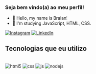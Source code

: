 ### Seja bem vindo(a) ao meu perfil!

- 👋 Hello, my name is Braian!
- 👀 I'm studying JavaScript, HTML, CSS.
  
[![Instagram](https://img.shields.io/badge/Instagram-E4405F?style=for-the-badge&logo=instagram&logoColor=white)](https://www.instagram.com/braianmattess)
[![LinkedIn](https://img.shields.io/badge/LinkedIn-0077B5?style=for-the-badge&logo=linkedin&logoColor=white)](https://www.linkedin.com/in/braian-mattes-787995248)

## Tecnologias que eu utilizo
<div style="display: inline_block"><br/>
  <img align="center" alt="html5" src="https://img.shields.io/badge/HTML5-E34F26?style=for-the-badge&logo=html5&logoColor=white" />
  <img align="center" alt="css" src="https://img.shields.io/badge/CSS3-1572B6?style=for-the-badge&logo=css3&logoColor=white" />
  <img align="center" alt="js" src="https://img.shields.io/badge/JavaScript-F7DF1E?style=for-the-badge&logo=javascript&logoColor=black" />
  <img align="center" alt="nodejs" src="https://img.shields.io/badge/Node.js-43853D?style=for-the-badge&logo=node.js&logoColor=white" />
</div>


